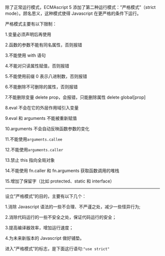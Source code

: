 除了正常运行模式，ECMAscript 5 添加了第二种运行模式：”严格模式”（strict mode）。顾名思义，这种模式使得 Javascript 在更严格的条件下运行。 

严格模式主要有以下限制： 

1.变量必须声明后再使用 

2.函数的参数不能有同名属性，否则报错 

3.不能使用 with 语句 

4.不能对只读属性赋值，否则报错 

5.不能使用前缀 0 表示八进制数，否则报错 

6.不能删除不可删除的属性，否则报错 

7.不能删除变量 delete prop，会报错，只能删除属性 delete global[prop] 

8.eval 不会在它的外层作用域引入变量 

9.eval 和 arguments 不能被重新赋值 

10.arguments 不会自动反映函数参数的变化 

11.不能使用`arguments.callee`

12.不能使用`arguments.caller` 

13.禁止 this 指向全局对象 

14.不能使用 fn.caller 和 fn.arguments 获取函数调用的堆栈 

15.增加了保留字（比如 protected、static 和 interface）

*****

设立”严格模式”的目的，主要有以下几个： 

1.消除 Javascript 语法的一些不合理、不严谨之处，减少一些怪异行为; 

2.消除代码运行的一些不安全之处，保证代码运行的安全； 

3.提高编译器效率，增加运行速度； 

4.为未来新版本的 Javascript 做好铺垫。

进入”严格模式”的标志，是下面这行语句:`"use strict"`
